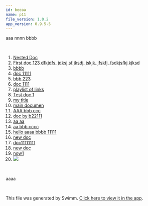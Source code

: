 ```yaml
---
id: beeaa
name: p11
file_version: 1.0.2
app_version: 0.9.5-5
---
```


<!-- Intro - Do not remove this comment -->
aaa nnnn bbbb

<br/>

<!-- Steps - Do not remove this comment -->
1. [Nested Doc](nested-doc.gyvk8.sw.md)
2. [First doc 123 dfkjdfs. jdksj sf jksdj.  jskjk. jfskfj.  fsdkjsfkj kjksd](http://localhost:5000/repos/Z2l0aHViJTNBJTNBb3QxJTNBJTNBZXJhbi1zd2ltbQ==/docs/ev0f7)
3. [bbbb](http://localhost:5000/repos/Z2l0aHViJTNBJTNBb3QxJTNBJTNBZXJhbi1zd2ltbQ==/docs/ob3ub)
4. [doc 11111](doc-11111.kt6to.sw.md)
5. [bbb 223](bbb-223.zpvog.sw.md)
6. [doc 1111](doc-1111.0q7zd.sw.md)
7. [playlist of links](playlist-of-links.uicw6.pl.sw.md)
8. [Test doc 1](test-doc-1.bmvr2.sw.md)
9. [my title](http://localhost:5000/repos/Z2l0aHViJTNBJTNBY2hhdC1leGFtcGxlJTNBJTNBZXJhbnMtc3dpbW0=/docs/96def)
10. [main documen](http://localhost:5000/repos/Z2l0aHViJTNBJTNBY2hhdC1leGFtcGxlJTNBJTNBZXJhbnMtc3dpbW0=/docs/iycio)
11. [AAA bbb ccc](aaa-bbb-ccc.0r9qv.sw.md)
12. [doc by b22111](doc-by-b22111.221o0.sw.md)
13. [aa aa](aa-aa.8gq4m.sw.md)
14. [aa bbb cccc](aa-bbb-cccc.jpp5u.sw.md)
15. [hello aaaa bbbb 11111](hello-aaaa-bbbb-11111.fa7ib.sw.md)
16. [new doc](new-doc.qh4jg.sw.md)
17. [doc11111111](doc11111111.q5mqm.sw.md)
18. [new doc](new-doc.xf354.sw.md)
19. [now1](now1.ucv9r.sw.md)
20. [<img src=x onerror="alert(\'XSS Attack\')">](img-srcx-onerroralertxss-attack.segiu.sw.md)


<br/>

<!-- Summary - Do not remove this comment -->
aaaa

<br/>

This file was generated by Swimm. [Click here to view it in the app](http://localhost:5000/repos/Z2l0aHViJTNBJTNBdDElM0ElM0FlcmFuLXN3aW1t/playlists/beeaa).